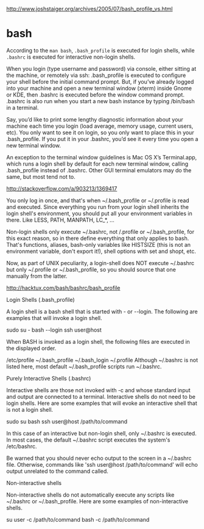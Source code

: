 http://www.joshstaiger.org/archives/2005/07/bash_profile_vs.html

bash
====
According to the `man bash`, `.bash_profile` is executed for login shells, while
`.bashrc` is executed for interactive non-login shells.

When you login (type username and password) via console, either sitting at the machine, or remotely via ssh: .bash_profile is executed to configure your shell before the initial command prompt.
But, if you’ve already logged into your machine and open a new terminal window (xterm) inside Gnome or KDE, then .bashrc is executed before the window command prompt. .bashrc is also run when you start a new bash instance by typing /bin/bash in a terminal.

Say, you’d like to print some lengthy diagnostic information about your machine each time you login (load average, memory usage, current users, etc). You only want to see it on login, so you only want to place this in your .bash_profile. If you put it in your .bashrc, you’d see it every time you open a new terminal window.

An exception to the terminal window guidelines is Mac OS X’s Terminal.app, which runs a login shell by default for each new terminal window, calling .bash_profile instead of .bashrc. Other GUI terminal emulators may do the same, but most tend not to.

http://stackoverflow.com/a/903213/1369417

You only log in once, and that's when ~/.bash_profile or ~/.profile is read and executed. Since everything you run from your login shell inherits the login shell's environment, you should put all your environment variables in there. Like LESS, PATH, MANPATH, LC_*, ...

Non-login shells only execute ~/.bashrc, not /.profile or ~/.bash_profile, for this exact reason, so in there define everything that only applies to bash. That's functions, aliases, bash-only variables like HISTSIZE (this is not an environment variable, don't export it!), shell options with set and shopt, etc.

Now, as part of UNIX peculiarity, a login-shell does NOT execute ~/.bashrc but only ~/.profile or ~/.bash_profile, so you should source that one manually from the latter. 

http://hacktux.com/bash/bashrc/bash_profile

Login Shells (.bash_profile)

A login shell is a bash shell that is started with - or --login. The following are examples that will invoke a login shell.

sudo su -
bash --login
ssh user@host

When BASH is invoked as a login shell, the following files are executed in the displayed order.

/etc/profile
~/.bash_profile
~/.bash_login
~/.profile
Although ~/.bashrc is not listed here, most default ~/.bash_profile scripts run ~/.bashrc.

Purely Interactive Shells (.bashrc)

Interactive shells are those not invoked with -c and whose standard input and output are connected to a terminal. Interactive shells do not need to be login shells. Here are some examples that will evoke an interactive shell that is not a login shell.

sudo su
bash
ssh user@host /path/to/command

In this case of an interactive but non-login shell, only ~/.bashrc is executed. In most cases, the default ~/.bashrc script executes the system's /etc/bashrc.

Be warned that you should never echo output to the screen in a ~/.bashrc file. Otherwise, commands like 'ssh user@host /path/to/command' will echo output unrelated to the command called.

Non-interactive shells

Non-interactive shells do not automatically execute any scripts like ~/.bashrc or ~/.bash_profile. Here are some examples of non-interactive shells.

su user -c /path/to/command
bash -c /path/to/command
